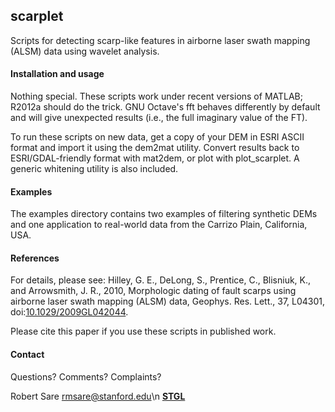 ## scarplet
Scripts for detecting scarp-like features in airborne laser swath mapping (ALSM) data using wavelet analysis.

#### Installation and usage
Nothing special. These scripts work under recent versions of MATLAB; R2012a should do the trick. GNU Octave's fft behaves differently by default and will give unexpected results (i.e., the full imaginary value of the FT).

To run these scripts on new data, get a copy of your DEM in ESRI ASCII format and import it using the dem2mat utility. Convert results back to ESRI/GDAL-friendly format with mat2dem, or plot with plot_scarplet. A generic whitening utility is also included. 


#### Examples
The examples directory contains two examples of filtering synthetic DEMs and one application to real-world data from the Carrizo Plain, California, USA. 

#### References
For details, please see:
Hilley, G. E., DeLong, S., Prentice, C., Blisniuk, K., and Arrowsmith, J. R., 2010, Morphologic dating of fault scarps using airborne laser swath mapping (ALSM) data, Geophys. Res. Lett., 37, L04301, doi:[10.1029/2009GL042044](http://dx.doi.org/10.1029/2009GL042044).

Please cite this paper if you use these scripts in published work.

#### Contact
Questions? Comments? Complaints?

Robert Sare [rmsare@stanford.edu](mailto:rmsare@NOSPAMstanford.edu)\n
**[STGL](https://pangea.stanford.edu/researchgroups/tectonicgeomorph/)**
